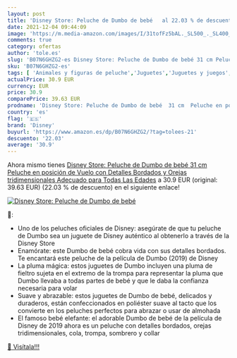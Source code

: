 ```yaml
---
layout: post
title: 'Disney Store: Peluche de Dumbo de bebé   al 22.03 % de descuento'
date: 2021-12-04 09:44:09
image: 'https://m.media-amazon.com/images/I/31tofFz5bAL._SL500_._SL400_.jpg'
comments: true
category: ofertas
author: 'tole.es'
slug: 'B07N6GHZG2-es Disney Store: Peluche de Dumbo de bebé 31 cm Peluche en...'
sku: 'B07N6GHZG2-es'
tags: [ 'Animales y figuras de peluche','Juguetes','Juguetes y juegos','Peluches','bebé','disney', ]
actualPrice: 30.9 EUR
currency: EUR
price: 30.9
comparePrice: 39.63 EUR
prodname: 'Disney Store: Peluche de Dumbo de bebé  31 cm  Peluche en posición de Vuelo con Detalles Bordados y Orejas tridimensionales  Adecuado para Todas Las Edades'
country: 'es'
flag: '🇪🇸'
brand: 'Disney'
buyurl: 'https://www.amazon.es/dp/B07N6GHZG2/?tag=tolees-21'
descuento: '22.03'
average: '30.9'
---
```


Ahora mismo tienes [Disney Store: Peluche de Dumbo de bebé  31 cm  Peluche en posición de Vuelo con Detalles Bordados y Orejas tridimensionales  Adecuado para Todas Las Edades](https://www.amazon.es/dp/B07N6GHZG2/?tag=tolees-21) a 30.9 EUR (original: 39.63 EUR) (22.03 %  de descuento) en el siguiente enlace!

[![Disney Store: Peluche de Dumbo de bebé  ](https://m.media-amazon.com/images/I/31tofFz5bAL._SL500_._SL400_.jpg)](https://www.amazon.es/dp/B07N6GHZG2/?tag=tolees-21)

🔎:

- Uno de los peluches oficiales de Disney: asegúrate de que tu peluche de Dumbo sea un juguete de Disney auténtico al obtenerlo a través de la Disney Store
- Enamórate: este Dumbo de bebé cobra vida con sus detalles bordados. Te encantará este peluche de la película de Dumbo (2019) de Disney
- La pluma mágica: estos juguetes de Dumbo incluyen una pluma de fieltro sujeta en el extremo de la trompa para representar la pluma que Dumbo llevaba a todas partes de bebé y que le daba la confianza necesaria para volar
- Suave y abrazable: estos juguetes de Dumbo de bebé, delicados y duraderos, están confeccionados en poliéster suave al tacto que los convierte en los peluches perfectos para abrazar o usar de almohada
- El famoso bebé elefante: el adorable Dumbo de bebé de la película de Disney de 2019 ahora es un peluche con detalles bordados, orejas tridimensionales, cola, trompa, sombrero y collar

[🛒 Visítala!!!](https://www.amazon.es/dp/B07N6GHZG2/?tag=tolees-21)

